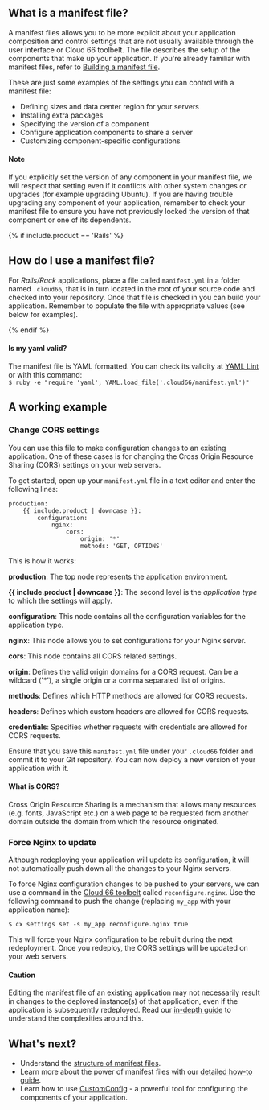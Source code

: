 ## What is a manifest file?

A manifest files allows you to be more explicit about your application composition and control settings that are not usually available through the user interface or Cloud 66 toolbelt. The file describes the setup of the components that make up your application. If you're already familiar with manifest files, refer to [Building a manifest file](/{{page.collection}}/how-to-guides/deployment/building-a-manifest-file.html).

These are just some examples of the settings you can control with a manifest file:

- Defining sizes and data center region for your servers
- Installing extra packages
- Specifying the version of a component
- Configure application components to share a server
- Customizing component-specific configurations

#### Note
<div class="notice notice-warning"><p>
If you explicitly set the version of any component in your manifest file, we will respect that setting even if it conflicts with other system changes or upgrades (for example upgrading Ubuntu). If you are having trouble upgrading any component of your application, remember to check your manifest file to ensure you have not previously locked the version of that component or one of its dependents. </p></div>

{% if include.product == 'Rails' %}
## How do I use a manifest file?

For _Rails/Rack_ applications, place a file called `manifest.yml` in a folder named `.cloud66`, that is in turn located in the root of your source code and checked into your repository. Once that file is checked in you can build your application. Remember to populate the file with appropriate values (see below for examples).

{% endif %}

#### Is my yaml valid?
<div class="notice"><p>The manifest file is YAML formatted. You can check its validity at <a href="http://www.yamllint.com/">YAML Lint</a> or with this command:<br/>
<code class="highlighter-rouge">$ ruby -e "require 'yaml'; YAML.load_file('.cloud66/manifest.yml')"</code>
</p></div>

## A working example

### Change CORS settings

You can use this file to make configuration changes to an existing application. One of these cases is for changing the Cross Origin Resource Sharing (CORS) settings on your web servers.

To get started, open up your `manifest.yml` file in a text editor and enter the following lines:

```
production:
    {{ include.product | downcase }}:
        configuration:
            nginx:
                cors:
                    origin: '*'
                    methods: 'GET, OPTIONS'
```

This is how it works:

**production**: The top node represents the application environment.

**{{ include.product | downcase }}**: The second level is the *application type* to which the settings will apply.

**configuration**: This node contains all the configuration variables for the application type.

**nginx**: This node allows you to set configurations for your Nginx server.

**cors**: This node contains all CORS related settings.

**origin**: Defines the valid origin domains for a CORS request. Can be a wildcard ('\*'), a single origin or a comma separated list of origins.

**methods**: Defines which HTTP methods are allowed for CORS requests.

**headers**: Defines which custom headers are allowed for CORS requests. 

**credentials**: Specifies whether requests with credentials are allowed for CORS requests. 

Ensure that you save this `manifest.yml` file under your `.cloud66` folder and commit it to your Git repository.  You can now deploy a new version of your application with it.

#### What is CORS?
<div class="notice"><p>
Cross Origin Resource Sharing is a mechanism that allows many resources (e.g. fonts, JavaScript etc.) on a web page to be requested from another domain outside the domain from which the resource originated.
</p></div>


### Force Nginx to update

Although redeploying your application will update its configuration, it will not automatically push down all the changes to your Nginx servers. 

To force Nginx configuration changes to be pushed to your servers, we can use a command in the [Cloud 66 toolbelt](/{{page.collection}}/quickstarts/using-cloud66-toolbelt.html ) called `reconfigure.nginx`. Use the following command to push the change (replacing `my_app` with your application name):

```
$ cx settings set -s my_app reconfigure.nginx true
```

This will force your Nginx configuration to be rebuilt during the next redeployment. Once you redeploy, the CORS settings will be updated on your web servers.


#### Caution
<div class="notice notice-warning"><p>Editing the manifest file of an existing application may not necessarily result in changes to the deployed instance(s) of that application, even if the application is subsequently redeployed. Read our <a href="/maestro/references/manifest-structure.html#classes-of-manifest-file-settings">in-depth guide</a> to understand the complexities around this. </p></div>


## What's next?

* Understand the [structure of manifest files](/{{page.collection}}/references/manifest-structure.html).
* Learn more about the power of manifest files with our [detailed how-to guide](/{{page.collection}}/how-to-guides/deployment/building-a-manifest-file.html).
* Learn how to use [CustomConfig](/{{page.collection}}/tutorials/custom-config.html) - a powerful tool for configuring the components of your application.
